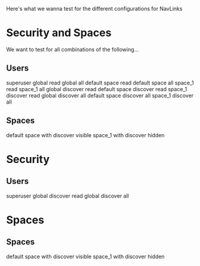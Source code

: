 Here's what we wanna test for the different configurations for NavLinks

# Security and Spaces

We want to test for all combinations of the following...

## Users
superuser
global read
global all
default space read
default space all
space_1 read
space_1 all
global discover read
default space discover read
space_1 discover read
global discover all
default space discover all
space_1 discover all

## Spaces
default space with discover visible
space_1 with discover hidden

# Security

## Users
superuser
global discover read
global discover all

# Spaces

## Spaces
default space with discover visible
space_1 with discover hidden
